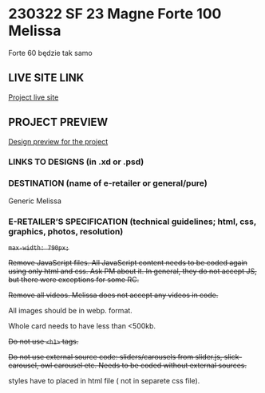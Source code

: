 # 230322 SF 23 Magne Forte 100 Melissa
Forte 60 będzie tak samo
## LIVE SITE LINK 
<!-- please enter link to site preview here -->
[Project live site](https://estorelabs.github.io/RC---230322-SF-23-Magne-Forte-100-GENERIC/)
## PROJECT PREVIEW
[Design preview for the project](./link)


### LINKS TO DESIGNS (in .xd or .psd)
<!-- please enter link to preview designs -->


### DESTINATION (name of e-retailer or general/pure)
Generic
Melissa

### E-RETAILER’S SPECIFICATION (technical guidelines; html, css, graphics, photos, resolution)
<!-- please enter any additional comments important for the project -->
~~`max-width: 790px;`~~

~~Remove JavaScript files. All JavaScript content needs to be coded again using only html and css. Ask PM about it. In general, they do not accept JS, but there were exceptions for some RC.~~

~~Remove all videos. Melissa does not accept any videos in code.~~

All images should be in webp. format.

Whole card needs to have less than <500kb.

~~Do not use `<h1>` tags.~~

~~Do not use external source code: sliders/carousels from slider.js, slick-carousel, owl carousel etc. Needs to be coded without external sources.~~
  
styles have to placed in html file ( not in separete css file).
